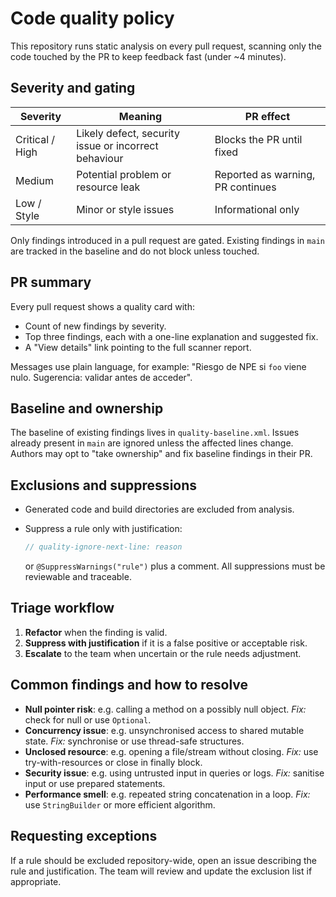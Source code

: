 # Code quality policy

This repository runs static analysis on every pull request, scanning only the code touched by the PR to keep feedback fast (under ~4 minutes).

## Severity and gating

| Severity | Meaning | PR effect |
|---|---|---|
| Critical / High | Likely defect, security issue or incorrect behaviour | Blocks the PR until fixed |
| Medium | Potential problem or resource leak | Reported as warning, PR continues |
| Low / Style | Minor or style issues | Informational only |

Only findings introduced in a pull request are gated. Existing findings in `main` are tracked in the baseline and do not block unless touched.

## PR summary

Every pull request shows a quality card with:

- Count of new findings by severity.
- Top three findings, each with a one-line explanation and suggested fix.
- A "View details" link pointing to the full scanner report.

Messages use plain language, for example: "Riesgo de NPE si `foo` viene nulo. Sugerencia: validar antes de acceder".

## Baseline and ownership

The baseline of existing findings lives in `quality-baseline.xml`. Issues already present in `main` are ignored unless the affected lines change. Authors may opt to "take ownership" and fix baseline findings in their PR.

## Exclusions and suppressions

- Generated code and build directories are excluded from analysis.
- Suppress a rule only with justification:

  ```java
  // quality-ignore-next-line: reason
  ```

  or `@SuppressWarnings("rule")` plus a comment. All suppressions must be reviewable and traceable.

## Triage workflow

1. **Refactor** when the finding is valid.
2. **Suppress with justification** if it is a false positive or acceptable risk.
3. **Escalate** to the team when uncertain or the rule needs adjustment.

## Common findings and how to resolve

- **Null pointer risk**: e.g. calling a method on a possibly null object. *Fix:* check for null or use `Optional`.
- **Concurrency issue**: e.g. unsynchronised access to shared mutable state. *Fix:* synchronise or use thread-safe structures.
- **Unclosed resource**: e.g. opening a file/stream without closing. *Fix:* use try-with-resources or close in finally block.
- **Security issue**: e.g. using untrusted input in queries or logs. *Fix:* sanitise input or use prepared statements.
- **Performance smell**: e.g. repeated string concatenation in a loop. *Fix:* use `StringBuilder` or more efficient algorithm.

## Requesting exceptions

If a rule should be excluded repository-wide, open an issue describing the rule and justification. The team will review and update the exclusion list if appropriate.

